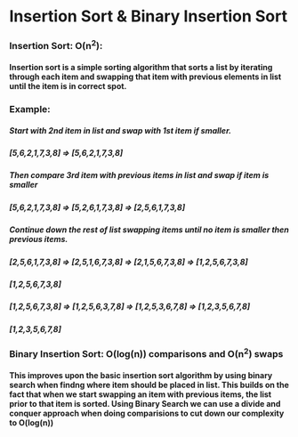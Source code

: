 # Insertion Sort & Binary Insertion Sort
### Insertion Sort: O(n<sup>2</sup>):
#### Insertion sort is a simple sorting algorithm that sorts a list by iterating through each item and swapping that item with previous elements in list until the item is in correct spot.
### Example:
##### Start with 2nd item in list and swap with 1st item if smaller.
##### [5,**6**,2,1,7,3,8] => [5,**6**,2,1,7,3,8]
##### Then compare 3rd item with previous items in list and swap if item is smaller 
##### [5,6,**2**,1,7,3,8] => [5,**2**,6,1,7,3,8] => [**2**,5,6,1,7,3,8]
##### Continue down the rest of list swapping items until no item is smaller then previous items.
##### [2,5,6,**1**,7,3,8] => [2,5,**1**,6,7,3,8] => [2,**1**,5,6,7,3,8] => [**1**,2,5,6,7,3,8]
##### [1,2,5,6,**7**,3,8]
##### [1,2,5,6,7,**3**,8] => [1,2,5,6,**3**,7,8] => [1,2,5,**3**,6,7,8] => [1,2,**3**,5,6,7,8]
##### [1,2,3,5,6,7,**8**]
### Binary Insertion Sort: O(log(n)) comparisons and O(n<sup>2</sup>) swaps
#### This improves upon the basic insertion sort algorithm by using binary search when findng where item should be placed in list. This builds on the fact that when we start swapping an item with previous items, the list prior to that item is sorted. Using Binary Search we can use a divide and conquer approach when doing comparisions to cut down our complexity to O(log(n))
